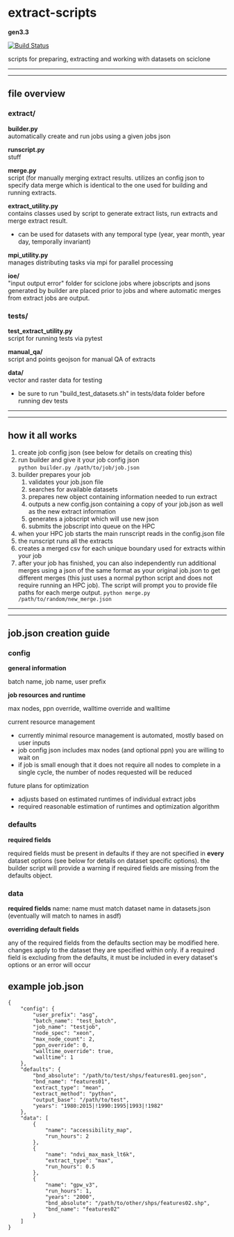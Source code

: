 # extract-scripts 
__gen3.3__

[![Build Status](https://travis-ci.org/itpir/extract-scripts.svg?branch=master)](https://travis-ci.org/itpir/extract-scripts)

scripts for preparing, extracting and working with datasets on sciclone


--------------------------------------------------
--------------------------------------------------

## file overview

### extract/  

__builder.py__  
automatically create and run jobs using a given jobs json

__runscript.py__  
stuff

__merge.py__  
script (for manually merging extract results. utilizes an config json to specify data merge which is identical to the one used for building and running extracts.

__extract_utility.py__  
contains classes used by script to generate extract lists, run extracts and merge extract result.  
- can be used for datasets with any temporal type (year, year month, year day, temporally invariant)

__mpi_utility.py__  
manages distributing tasks via mpi for parallel processing

__ioe/__  
"input output error" folder for sciclone jobs where jobscripts and jsons generated by builder are placed prior to jobs and where automatic merges from extract jobs are output.


### tests/  

__test_extract_utility.py__  
script for running tests via pytest

__manual_qa/__  
script and points geojson for manual QA of extracts

__data/__  
vector and raster data for testing  
- be sure to run "build_test_datasets.sh" in tests/data folder before running dev tests  


--------------------------------------------------
--------------------------------------------------

## how it all works

1. create job config json (see below for details on creating this)
2. run builder and give it your job config json  
    `python builder.py /path/to/job/job.json`
3. builder prepares your job
    1. validates your job.json file 
    2. searches for available datasets
    3. prepares new object containing information needed to run extract
    4. outputs a new config.json containing a copy of your job.json as well as the new extract information 
    5. generates a jobscript which will use new json
    6. submits the jobscript into queue on the HPC
4. when your HPC job starts the main runscript reads in the config.json file
5. the runscript runs all the extracts 
6. creates a merged csv for each unique boundary used for extracts within your job
7. after your job has finished, you can also independently run additional merges using a json of the same format as your original job.json to get different merges (this just uses a normal python script and does not require running an HPC job). The script will prompt you to provide file paths for each merge output.
    `python merge.py /path/to/random/new_merge.json`


--------------------------------------------------
--------------------------------------------------

## job.json creation guide

### config

__general information__

batch name, job name, user prefix

__job resources and runtime__

max nodes, ppn override, walltime override and walltime

current resource management
- currently minimal resource management is automated, mostly based on user inputs
- job config json includes max nodes (and optional ppn) you are willing to wait on
- if job is small enough that it does not require all nodes to complete in a single cycle, the number of nodes requested will be reduced

future plans for optimization
- adjusts based on estimated runtimes of individual extract jobs
- required reasonable estimation of runtimes and optimization algorithm

### defaults

__required fields__

required fields must be present in defaults if they are not specified in **every** dataset options (see below for details on dataset specific options). the builder script will provide a warning if required fields are missing from the defaults object.

### data

__required fields__
name: name must match dataset name in datasets.json (eventually will match to names in asdf)

__overriding default fields__

any of the required fields from the defaults section may be modified here. changes apply to the dataset they are specified within only. if a required field is excluding from the defaults, it must be included in every dataset's options or an error will occur


## example job.json

```
{
    "config": {
        "user_prefix": "asg", 
        "batch_name": "test_batch", 
        "job_name": "testjob", 
        "node_spec": "xeon", 
        "max_node_count": 2, 
        "ppn_override": 0, 
        "walltime_override": true, 
        "walltime": 1
    }, 
    "defaults": {
        "bnd_absolute": "/path/to/test/shps/features01.geojson", 
        "bnd_name": "features01", 
        "extract_type": "mean", 
        "extract_method": "python", 
        "output_base": "/path/to/test", 
        "years": "1980:2015|!1990:1995|1993|!1982"
    }, 
    "data": [
        {
            "name": "accessibility_map", 
            "run_hours": 2
        }, 
        {
            "name": "ndvi_max_mask_lt6k", 
            "extract_type": "max", 
            "run_hours": 0.5
        }, 
        {
            "name": "gpw_v3", 
            "run_hours": 1, 
            "years": "2000", 
            "bnd_absolute": "/path/to/other/shps/features02.shp", 
            "bnd_name": "features02"
        }
    ]
}
```
